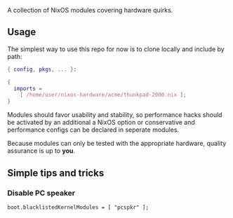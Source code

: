 A collection of NixOS modules covering hardware quirks.

## Usage
The simplest way to use this repo for now is to clone locally and include by path:
``` nix
{ config, pkgs, ... }:

{
  imports =
    [ /home/user/nixos-hardware/acme/thunkpad-2000.nix ];
}
```

Modules should favor usability and stability, so performance hacks
should be activated by an additional a NixOS option or conservative
and performance configs can be declared in seperate modules.

Because modules can only be tested with the appropriate hardware,
quality assurance is up to **you**.

## Simple tips and tricks

### Disable PC speaker
```boot.blacklistedKernelModules = [ "pcspkr" ];```

